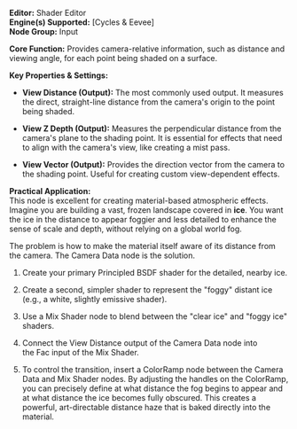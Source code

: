 **Editor:** Shader Editor  
**Engine(s) Supported:** [Cycles & Eevee]  
**Node Group:** Input

**Core Function:** Provides camera-relative information, such as distance and viewing angle, for each point being shaded on a surface.

**Key Properties & Settings:**

- **View Distance (Output):** The most commonly used output. It measures the direct, straight-line distance from the camera's origin to the point being shaded.
    
- **View Z Depth (Output):** Measures the perpendicular distance from the camera's plane to the shading point. It is essential for effects that need to align with the camera's view, like creating a mist pass.
    
- **View Vector (Output):** Provides the direction vector from the camera to the shading point. Useful for creating custom view-dependent effects.
    

**Practical Application:**  
This node is excellent for creating material-based atmospheric effects. Imagine you are building a vast, frozen landscape covered in **ice**. You want the ice in the distance to appear foggier and less detailed to enhance the sense of scale and depth, without relying on a global world fog.

The problem is how to make the material itself aware of its distance from the camera. The Camera Data node is the solution.

1. Create your primary Principled BSDF shader for the detailed, nearby ice.
    
2. Create a second, simpler shader to represent the "foggy" distant ice (e.g., a white, slightly emissive shader).
    
3. Use a Mix Shader node to blend between the "clear ice" and "foggy ice" shaders.
    
4. Connect the View Distance output of the Camera Data node into the Fac input of the Mix Shader.
    
5. To control the transition, insert a ColorRamp node between the Camera Data and Mix Shader nodes. By adjusting the handles on the ColorRamp, you can precisely define at what distance the fog begins to appear and at what distance the ice becomes fully obscured. This creates a powerful, art-directable distance haze that is baked directly into the material.